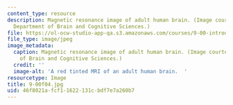 ```yaml
---
content_type: resource
description: Magnetic resonance image of adult human brain. (Image courtesy of MIT
  Department of Brain and Cognitive Sciences.)
file: https://ol-ocw-studio-app-qa.s3.amazonaws.com/courses/9-00-introduction-to-psychology-fall-2004/46f8021afcf11622131cbdf7e7a260b7_9-00f04.jpg
file_type: image/jpeg
image_metadata:
  caption: Magnetic resonance image of adult human brain. (Image courtesy of MIT Department
    of Brain and Cognitive Sciences.)
  credit: ''
  image-alt: 'A red tinted MRI of an adult human brain.  '
resourcetype: Image
title: 9-00f04.jpg
uid: 46f8021a-fcf1-1622-131c-bdf7e7a260b7
---
```


